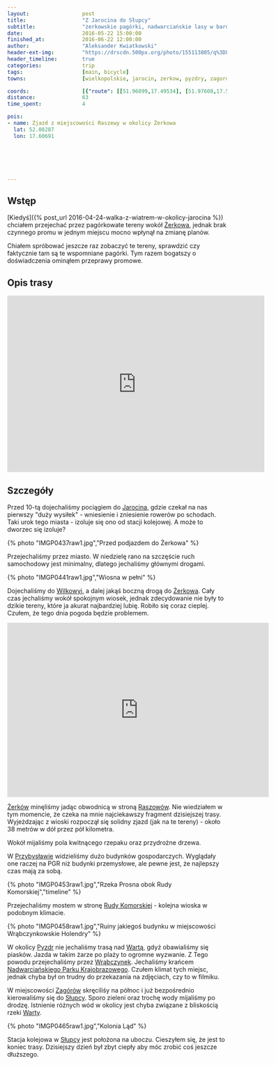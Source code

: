 ```yaml
---
layout:                 post
title:                  "Z Jarocina do Słupcy"
subtitle:               "żerkowskie pagórki, nadwarciańskie lasy w bardzo ciepły dzień"
date:                   2016-05-22 15:00:00
finished_at:            2016-06-22 12:00:00
author:                 "Aleksander Kwiatkowski"
header-ext-img:         "https://drscdn.500px.org/photo/155113805/q%3D80_m%3D2000/3d4ecd49ef994bd82c611e92c1bdf709"
header_timeline:        true
categories:             trip
tags:                   [main, bicycle]
towns:                  [wielkopolskie, jarocin, zerkow, pyzdry, zagorow, ladek, slupca]

coords:                 [{"route": [[51.96899,17.49534], [51.97608,17.51191], [52.00821,17.54358], [52.01059,17.54461], [52.02612,17.58015], [52.03272,17.58761], [52.04486,17.58924], [52.04671,17.57208], [52.05125,17.57414], [52.06096,17.56701], [52.07188,17.57783], [52.08344,17.59774], [52.08249,17.60564], [52.09857,17.6319], [52.10543,17.62529], [52.11064,17.63139], [52.11433,17.64332], [52.11903,17.64297], [52.12071,17.63851], [52.12040,17.67241], [52.13599,17.68589], [52.13726,17.68872], [52.15437,17.70400], [52.15685,17.71979], [52.15353,17.75344], [52.16316,17.78528], [52.16159,17.80553], [52.17769,17.81841], [52.16843,17.86193], [52.16827,17.89669], [52.18585,17.90167], [52.20032,17.88690], [52.20753,17.88828], [52.20700,17.89334], [52.27102,17.88716], [52.28898,17.86132], [52.28730,17.85205]], "type": "bicycle"}]
distance:               63
time_spent:             4

pois:
- name: Zjazd z miejscowości Raszewy w okolicy Żerkowa
  lat: 52.08287
  lon: 17.60691






---
```


Wstęp
-----

[wiki-zerkow]:         https://pl.wikipedia.org/wiki/%C5%BBerk%C3%B3w
[wiki-jarocin]:        https://pl.wikipedia.org/wiki/Jarocin
[wiki-wilkowyja]:      https://pl.wikipedia.org/wiki/Wilkowyja_(powiat_jaroci%C5%84ski)
[wiki-raszowy]:        https://pl.wikipedia.org/wiki/Raszewy_(powiat_jaroci%C5%84ski)
[wiki-przybyslaw]:     https://pl.wikipedia.org/wiki/Przybys%C5%82aw_(powiat_jaroci%C5%84ski)
[wiki-ruda-komorska]:  https://pl.wikipedia.org/wiki/Ruda_Komorska
[wiki-pyzdry]:         https://pl.wikipedia.org/wiki/Pyzdry
[wiki-wrabczynek]:     https://pl.wikipedia.org/wiki/Wr%C4%85bczynek
[wiki-nadwarcianski-park]: https://pl.wikipedia.org/wiki/Nadwarcia%C5%84ski_Park_Krajobrazowy
[wiki-zagorow]:        https://pl.wikipedia.org/wiki/Zag%C3%B3r%C3%B3w
[wiki-slupca]:         https://pl.wikipedia.org/wiki/S%C5%82upca
[wiki-warta]:          https://pl.wikipedia.org/wiki/Warta

[Kiedyś]({% post_url 2016-04-24-walka-z-wiatrem-w-okolicy-jarocina %}) chciałem przejechać
przez pagórkowate tereny wokół [Żerkowa][wiki-zerkow], jednak brak czynnego promu
w jednym miejscu mocno wpłynął na zmianę planów.

Chiałem spróbować jeszcze raz zobaczyć te tereny, sprawdzić czy faktycznie
tam są te wspomniane pagórki. Tym razem bogatszy o doświadczenia ominąłem
przeprawy promowe.

Opis trasy
----------

<iframe height='405' width='590' frameborder='0' allowtransparency='true' scrolling='no' src='https://www.strava.com/activities/584342247/embed/8fb09f8d6d427a58f189b24c1712132c7f6ea3bd'></iframe>

Szczegóły
---------

Przed 10-tą dojechaliśmy pociągiem do [Jarocina][wiki-jarocin], gdzie czekał na nas
pierwszy "duży wysiłek" - wniesienie i zniesienie rowerów po schodach. Taki urok tego
miasta - izoluje się ono od stacji kolejowej. A może to dworzec się izoluje?

{% photo "IMGP0437raw1.jpg","Przed podjazdem do Żerkowa" %}

Przejechaliśmy przez miasto. W niedzielę rano na szczęście ruch samochodowy jest
minimalny, dlatego jechaliśmy głównymi drogami.

{% photo "IMGP0441raw1.jpg","Wiosna w pełni" %}

Dojechaliśmy do [Wilkowyi][wiki-wilkowyja], a dalej jakąś boczną drogą do
[Żerkowa][wiki-zerkow]. Cały czas jechaliśmy wokół spokojnym wiosek, jednak
zdecydowanie nie były to dzikie tereny, które ja akurat najbardziej lubię.
Robiło się coraz cieplej. Czułem, że tego dnia pogoda będzie problemem.

<div class="vimeo"><iframe src='http://player.vimeo.com/video/170464924' width="600" height="400" frameborder="0" webkitAllowFullScreen mozallowfullscreen allowFullScreen> </iframe></div>

[Żerków][wiki-zerkow] minęliśmy jadąc obwodnicą w stroną [Raszowów][wiki-raszowy].
Nie wiedziałem w tym momencie, że czeka na mnie najciekawszy fragment dzisiejszej
trasy. Wyjeżdzając z wioski rozpoczął się solidny zjazd (jak na te tereny) - około
38 metrów w dół przez pół kilometra.

<!-- TODO naprawic powtorzone zdjecie {% photo "IMGP0453raw1.jpg","Wiosna w pełni" %} -->

Wokół mijaliśmy pola kwitnącego rzepaku oraz przydrożne drzewa.

W [Przybysławie][wiki-przybyslaw] widzieliśmy dużo budynków gospodarczych.
Wyglądały one raczej na PGR niż budynki przemysłowe, ale pewne jest, że
najlepszy czas mają za sobą.

{% photo "IMGP0453raw1.jpg","Rzeka Prosna obok Rudy Komorskiej","timeline" %}

Przejechaliśmy mostem w stronę [Rudy Komorskiej][wiki-ruda-komorska] - kolejna
wioska w podobnym klimacie.

{% photo "IMGP0458raw1.jpg","Ruiny jakiegoś budynku w miejscowości Wrąbczynkowskie Holendry" %}

W okolicy [Pyzdr][wiki-pyzdry] nie jechaliśmy trasą nad [Wartą][wiki-warta], gdyż
obawialiśmy się piasków. Jazda w takim żarze po plaży to ogromne wyzwanie. Z Tego
powodu przejechaliśmy przez [Wrąbczynek][wiki-wrabczynek]. Jechaliśmy
krańcem [Nadwarciańskiego Parku Krajobrazowego][wiki-nadwarcianski-park].
Czułem klimat tych miejsc, jednak chyba był on trudny do przekazania
na zdjęciach, czy to w filmiku.

W miejscowości [Zagórów][wiki-zagorow] skręciliśy na północ i już bezpośrednio
kierowaliśmy się do [Słupcy][wiki-slupca]. Sporo zieleni oraz trochę wody
mijaliśmy po drodzę. Istnienie różnych wód w okolicy jest chyba związane z bliskością
rzeki [Warty][wiki-warta].

{% photo "IMGP0465raw1.jpg","Kolonia Ląd" %}


Stacja kolejowa w [Słupcy][wiki-slupca] jest położona na uboczu. Cieszyłem się,
że jest to koniec trasy. Dzisiejszy dzień był zbyt ciepły aby móc zrobić coś
jeszcze dłuższego.

